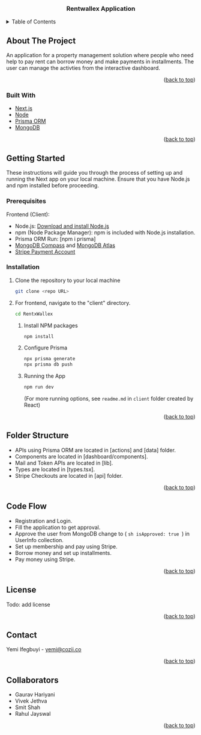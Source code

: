 <a name="readme-top"></a>


<!-- PROJECT LOGO -->
<br />
<div align="center">

  <h3 align="center">Rentwallex Application</h3>

 
</div>



<!-- TABLE OF CONTENTS -->
<details>
  <summary>Table of Contents</summary>
  <ol>
    <li>
      <a href="#about-the-project">About The Project</a>
      <ul>
        <li><a href="#built-with">Built With</a></li>
      </ul>
    </li>
    <li>
      <a href="#getting-started">Getting Started</a>
      <ul>
        <li><a href="#prerequisites">Prerequisites</a></li>
        <li><a href="#installation">Installation</a></li>
      </ul>
    </li>
    <li><a href="#license">License</a></li>
    <li><a href="#contact">Contact</a></li>
    <li><a href="#collaborators">Collaborators</a></li>
  </ol>
</details>



<!-- ABOUT THE PROJECT -->
## About The Project

An application for a property management solution where people who need help to pay rent can borrow money and make payments in installments. The user can manage the activties from the interactive dashboard.


<p align="right">(<a href="#readme-top">back to top</a>)</p>


### Built With

* [Next.js](https://nextjs.org/)
* [Node](https://nodejs.org/en)
* [Prisma ORM](https://www.prisma.io/)
* [MongoDB](https://www.mongodb.com/)


<p align="right">(<a href="#readme-top">back to top</a>)</p>



<!-- GETTING STARTED -->
## Getting Started

These instructions will guide you through the process of setting up and running the Next app on your local machine. Ensure that you have Node.js and npm installed before proceeding.

### Prerequisites
Frontend (Client):
* Node.js: [Download and install Node.js](https://nodejs.org/en)
* npm (Node Package Manager): npm is included with Node.js installation.
* Prisma ORM Run: [npm i prisma]
* [MongoDB Compass](https://www.mongodb.com/products/tools/compass) and [ MongoDB Atlas](https://www.mongodb.com/atlas)
* [Stripe Payment Account](https://stripe.com/en-ca)

### Installation

1. Clone the repository to your local machine
    ```sh
    git clone <repo URL>
    ```
2. For frontend, navigate to the "client" directory.
   ```sh
   cd RentxWallex
   ```
    1. Install NPM packages
        ```sh
        npm install
        ```
    2. Configure Prisma
        ```sh
        npx prisma generate
        npx prisma db push
        ```
    3. Running the App
       ```sh
       npm run dev
       ```
        (For more running options, see `readme.md` in `client` folder created by React)



<p align="right">(<a href="#readme-top">back to top</a>)</p>

## Folder Structure

* APIs using Prisma ORM are located in [actions] and [data] folder.
* Components are located in [dashboard/components].
* Mail and Token APIs are located in [lib].
* Types are located in [types.tsx].
* Stripe Checkouts are located in [api] folder.

<p align="right">(<a href="#readme-top">back to top</a>)</p>

## Code Flow

* Registration and Login.
* Fill the application to get approval.
* Approve the user from MongoDB change to ( ```sh
       isApproved: true
       ```) in UserInfo collection.
* Set up membership and pay using Stripe.
* Borrow money and set up installments.
* Pay money using Stripe.

<p align="right">(<a href="#readme-top">back to top</a>)</p>

<!-- LICENSE -->
## License
Todo: add license
<!-- Distributed under the MIT License. See `LICENSE.txt` for more information. -->

<p align="right">(<a href="#readme-top">back to top</a>)</p>



<!-- CONTACT -->
## Contact

Yemi Ifegbuyi - yemi@cozii.co



<p align="right">(<a href="#readme-top">back to top</a>)</p>



<!-- CONTACT -->
## Collaborators

- Gaurav Hariyani 
- Vivek Jethva
- Smit Shah
- Rahul Jayswal




<p align="right">(<a href="#readme-top">back to top</a>)</p>

